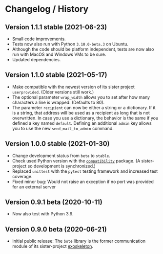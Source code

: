 # Changelog / History

## Version 1.1.1 stable (2021-06-23)

* Small code improvements.
* Tests now also run with Python `3.10.0-beta.3` on Ubuntu.
* Although the code should be platform independent, tests are now also run with MacOS and Windows VMs to be sure.
* Updated dependencies.

## Version 1.1.0 stable (2021-05-17)

* Make compatible with the newest version of its sister project `userprovided`. (Older versions still work.)
* The optional parameter `wrap_width` allows you to set after how many characters a line is wrapped. (Defaults to 80).
* The parameter `recipient` can now be either a string or a dictionary. If it is a string, that address will be used as a recipient as long that is not overwritten. In case you use a dictionary, the behavior is the same if you defined a key named `default`. Defining an additional `admin` key allows you to use the new `send_mail_to_admin` command.

## Version 1.0.0 stable (2021-01-30)

* Change development status from `beta` to `stable`.
* Check used Python version with the [`compatibility`](https://github.com/RuedigerVoigt/compatibility) package. (A sister-project so development is synchronized.)
* Replaced `unittest` with the `pytest` testing framework and increased test coverage.
* Fixed minor bug: Would not raise an exception if no port was provided for an external server

## Version 0.9.1 beta (2020-10-11)

* Now also test with Python 3.9.

## Version 0.9.0 beta (2020-06-21)

* Initial public release: The `bote` library is the former communication module of its sister-project [exoskeleton](https://github.com/RuedigerVoigt/exoskeleton "GitHub Repository of exoskeleton").
